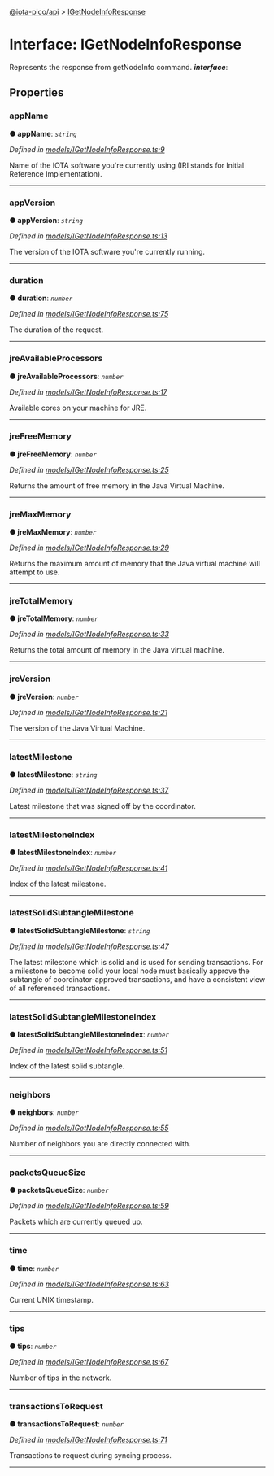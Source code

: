 [@iota-pico/api](../README.md) > [IGetNodeInfoResponse](../interfaces/igetnodeinforesponse.md)



# Interface: IGetNodeInfoResponse


Represents the response from getNodeInfo command.
*__interface__*: 



## Properties
<a id="appname"></a>

###  appName

**●  appName**:  *`string`* 

*Defined in [models/IGetNodeInfoResponse.ts:9](https://github.com/iotaeco/iota-pico-api/blob/7e47175/src/models/IGetNodeInfoResponse.ts#L9)*



Name of the IOTA software you're currently using (IRI stands for Initial Reference Implementation).




___

<a id="appversion"></a>

###  appVersion

**●  appVersion**:  *`string`* 

*Defined in [models/IGetNodeInfoResponse.ts:13](https://github.com/iotaeco/iota-pico-api/blob/7e47175/src/models/IGetNodeInfoResponse.ts#L13)*



The version of the IOTA software you're currently running.




___

<a id="duration"></a>

###  duration

**●  duration**:  *`number`* 

*Defined in [models/IGetNodeInfoResponse.ts:75](https://github.com/iotaeco/iota-pico-api/blob/7e47175/src/models/IGetNodeInfoResponse.ts#L75)*



The duration of the request.




___

<a id="jreavailableprocessors"></a>

###  jreAvailableProcessors

**●  jreAvailableProcessors**:  *`number`* 

*Defined in [models/IGetNodeInfoResponse.ts:17](https://github.com/iotaeco/iota-pico-api/blob/7e47175/src/models/IGetNodeInfoResponse.ts#L17)*



Available cores on your machine for JRE.




___

<a id="jrefreememory"></a>

###  jreFreeMemory

**●  jreFreeMemory**:  *`number`* 

*Defined in [models/IGetNodeInfoResponse.ts:25](https://github.com/iotaeco/iota-pico-api/blob/7e47175/src/models/IGetNodeInfoResponse.ts#L25)*



Returns the amount of free memory in the Java Virtual Machine.




___

<a id="jremaxmemory"></a>

###  jreMaxMemory

**●  jreMaxMemory**:  *`number`* 

*Defined in [models/IGetNodeInfoResponse.ts:29](https://github.com/iotaeco/iota-pico-api/blob/7e47175/src/models/IGetNodeInfoResponse.ts#L29)*



Returns the maximum amount of memory that the Java virtual machine will attempt to use.




___

<a id="jretotalmemory"></a>

###  jreTotalMemory

**●  jreTotalMemory**:  *`number`* 

*Defined in [models/IGetNodeInfoResponse.ts:33](https://github.com/iotaeco/iota-pico-api/blob/7e47175/src/models/IGetNodeInfoResponse.ts#L33)*



Returns the total amount of memory in the Java virtual machine.




___

<a id="jreversion"></a>

###  jreVersion

**●  jreVersion**:  *`number`* 

*Defined in [models/IGetNodeInfoResponse.ts:21](https://github.com/iotaeco/iota-pico-api/blob/7e47175/src/models/IGetNodeInfoResponse.ts#L21)*



The version of the Java Virtual Machine.




___

<a id="latestmilestone"></a>

###  latestMilestone

**●  latestMilestone**:  *`string`* 

*Defined in [models/IGetNodeInfoResponse.ts:37](https://github.com/iotaeco/iota-pico-api/blob/7e47175/src/models/IGetNodeInfoResponse.ts#L37)*



Latest milestone that was signed off by the coordinator.




___

<a id="latestmilestoneindex"></a>

###  latestMilestoneIndex

**●  latestMilestoneIndex**:  *`number`* 

*Defined in [models/IGetNodeInfoResponse.ts:41](https://github.com/iotaeco/iota-pico-api/blob/7e47175/src/models/IGetNodeInfoResponse.ts#L41)*



Index of the latest milestone.




___

<a id="latestsolidsubtanglemilestone"></a>

###  latestSolidSubtangleMilestone

**●  latestSolidSubtangleMilestone**:  *`string`* 

*Defined in [models/IGetNodeInfoResponse.ts:47](https://github.com/iotaeco/iota-pico-api/blob/7e47175/src/models/IGetNodeInfoResponse.ts#L47)*



The latest milestone which is solid and is used for sending transactions. For a milestone to become solid your local node must basically approve the subtangle of coordinator-approved transactions, and have a consistent view of all referenced transactions.




___

<a id="latestsolidsubtanglemilestoneindex"></a>

###  latestSolidSubtangleMilestoneIndex

**●  latestSolidSubtangleMilestoneIndex**:  *`number`* 

*Defined in [models/IGetNodeInfoResponse.ts:51](https://github.com/iotaeco/iota-pico-api/blob/7e47175/src/models/IGetNodeInfoResponse.ts#L51)*



Index of the latest solid subtangle.




___

<a id="neighbors"></a>

###  neighbors

**●  neighbors**:  *`number`* 

*Defined in [models/IGetNodeInfoResponse.ts:55](https://github.com/iotaeco/iota-pico-api/blob/7e47175/src/models/IGetNodeInfoResponse.ts#L55)*



Number of neighbors you are directly connected with.




___

<a id="packetsqueuesize"></a>

###  packetsQueueSize

**●  packetsQueueSize**:  *`number`* 

*Defined in [models/IGetNodeInfoResponse.ts:59](https://github.com/iotaeco/iota-pico-api/blob/7e47175/src/models/IGetNodeInfoResponse.ts#L59)*



Packets which are currently queued up.




___

<a id="time"></a>

###  time

**●  time**:  *`number`* 

*Defined in [models/IGetNodeInfoResponse.ts:63](https://github.com/iotaeco/iota-pico-api/blob/7e47175/src/models/IGetNodeInfoResponse.ts#L63)*



Current UNIX timestamp.




___

<a id="tips"></a>

###  tips

**●  tips**:  *`number`* 

*Defined in [models/IGetNodeInfoResponse.ts:67](https://github.com/iotaeco/iota-pico-api/blob/7e47175/src/models/IGetNodeInfoResponse.ts#L67)*



Number of tips in the network.




___

<a id="transactionstorequest"></a>

###  transactionsToRequest

**●  transactionsToRequest**:  *`number`* 

*Defined in [models/IGetNodeInfoResponse.ts:71](https://github.com/iotaeco/iota-pico-api/blob/7e47175/src/models/IGetNodeInfoResponse.ts#L71)*



Transactions to request during syncing process.




___


